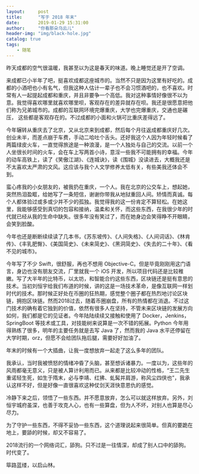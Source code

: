 ```yaml
---
layout:     post
title:      "写于 2018 年末"
date:       2019-01-29 15:31:00
author:     "你看那朵乌云儿"
header-img: "img/black-hole.jpg"
catalog: true
tags:
    - 随笔
---
```


昨天成都的空气很温暖，我甚至以为这是春天的味道。晚上睡觉还是开了空调。  

来成都已小半年了吧，挺喜欢成都这座城市的。当然不只是因为这里有好吃的。成都的小酒吧也小有名气，但我这种人估计一辈子也不会习惯酒吧的，也不喜欢。时常有人一起提起成都和重庆，并且非要争一个高低。我对这种事情好像很不以为意。我觉得喜欢哪里就喜欢哪里呗，客观存在的差异就存在呗。我还是很愿意把他们称为兄弟城市的。成都的互联网环境完爆重庆，大学也完爆重庆，交通也是碾压， 这些都是客观存在的。不过成都的小面和火锅可比重庆差得远了。  

今年辗转从重庆去了北京，又从北京来到成都，然后每个月往返成都重庆好几次。创业未半，而差点崩于车费，手动二哈吐个舌头。还好我这个人因为年轻时候看了两篇绿皮火车，一直觉得旅途是一种浪漫，是一个人独处与自己的交流。以前一个人坐很长时间的火车，会在车上写两首小诗，意淫一些我不可能拥有的幸福。今年的动车高铁上，读了《笑傲江湖》、《连城诀》，读《围城》没读进去，大概我还是不太喜欢太严肃的文风。这应该与我个人文学修养太低有关，有些美我还体会不到。  

蛮心疼我的小女朋友的，被我扔在重庆，一个人。我在北京的公交车上，想起她，突然热泪盈眶，给她写了一条短信，谢谢你带我从地狱重回人间。矫情而真诚。每个人都体验过或多或少并不少的孤独。我觉得我的这一份肯定不算轻松。在她这里，我能够感受到真切的包容和接纳，温柔和关怀，而这些东西，在我很少年的时代就已经从我的生命中缺失。很多年没有笑过了，而在她身边会笑得睁不开眼睛，会笑到脸酸。  

今年也还是断断续续读了几本书，《苏东坡传》、《人间失格》、《人间词话》、《林肯传》、《丰乳肥臀》、《美国简史》、《未来简史》、《黑洞简史》、《失去的二十年》、《看不见的城市》。  

今年写了不少 Swift，很舒服，再也不想用 Objective-C。但是毕竟刚刚用这门语言，身边也没有朋友交流，厂里就我一个 iOS 开发，所以项目代码还是比较稚嫩。写了大半年的比特币，以太坊，和智能合约这些东西，区块链还是挺有意思的技术。当初刘恒宇给我们布道的时候，讲的这是一场技术革命，是像互联网一样划时代的技术。那时候正好处在币圈的狂热期，感觉整个圈子都在热烈地讨论区块链，拥抱区块链。然而2018过去，随着币圈崩盘，所有的热情都在消退。不过这门技术的确有着它独到的价值，依然有很多人在坚持，不管未来区块链的发展方向如何，我们都是它的见证者。今年陆陆续续又接触和使用了 Docker，Jenkins，SpringBoot 等技术或工具，对技能树来说算是一次不错的拓展。Python 今年用得熟练了很多，明年的主要任务就是去写 Java 了，然而我的 Java 水平还停留在大学时期，orz，但愿不会给团队拖后腿，需要好好加油了。

年末的时候有一个大插曲，让我一度想放弃一起走了这么多年的团队。  

我承认，当时我被愤怒的情绪冲昏了头脑，甚至想诉诸暴力。一度以为，这些年的风雨都毫无意义，只是被人算计利用而已。从来都是比较冲动的性格，“王二先生重诺轻生死，如生于隋末，必与李靖、红拂、虬髯并肩游，称风尘四侠也”，我承认这样不好，但是好像一直很喜欢这种仗剑天涯快意恩仇的感觉。  

冷静下来之后，领悟了一些东西。并不愿意放弃，怎么可以就这样放弃。另外，刘恒宇城府虽深，也善于攻克人心，也有一些算盘，但为人不坏，对别人也算是尽心尽力。  

为了守护一些东西，不得不妥协一些东西，这个道理说起来很简单。但真的要跪在地上，要舔的时候，却又不容易了。

2018流行的一个网络词汇，舔狗。只不过是一往情深，却成了别人口中的舔狗。时代变了。

筚路蓝缕，以启山林。
  









